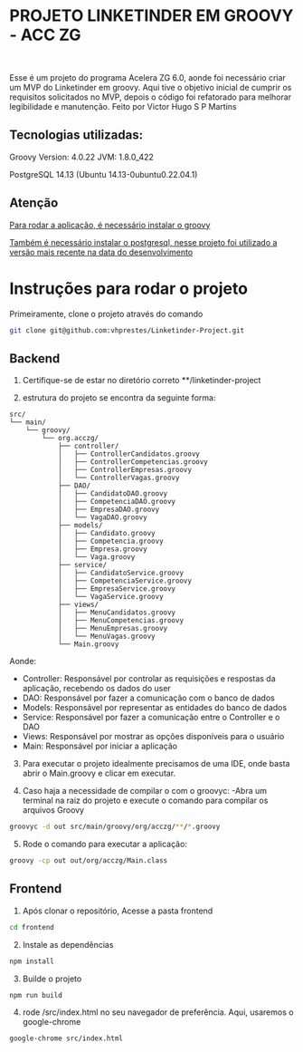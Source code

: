 # PROJETO LINKETINDER EM GROOVY - ACC ZG
<br/>

Esse é um projeto do programa Acelera ZG 6.0, aonde foi necessário criar um MVP do Linketinder em groovy.
Aqui tive o objetivo inicial de cumprir os requisitos solicitados no MVP, depois o código foi refatorado para melhorar legibilidade e manutenção.
Feito por Victor Hugo S P Martins
<br/>


## Tecnologias utilizadas:
Groovy Version: 4.0.22 JVM: 1.8.0_422

PostgreSQL 14.13 (Ubuntu 14.13-0ubuntu0.22.04.1)
<br/>

## Atenção
[Para rodar a aplicação, é necessário instalar o groovy](https://groovy-lang.org/install.html)

[Também é necessário instalar o postgresql, nesse projeto foi utilizado a versão mais recente na data do desenvolvimento](https://www.postgresql.org/download/)


# Instruções para rodar o projeto


Primeiramente, clone o projeto através do comando

````bash
git clone git@github.com:vhprestes/Linketinder-Project.git
````


## Backend

1) Certifique-se de estar no diretório correto
**/linketinder-project

2) estrutura do projeto se encontra da seguinte forma:


```tree
src/
└── main/
    └── groovy/
        └── org.acczg/
            ├── controller/
            │   ├── ControllerCandidatos.groovy
            │   ├── ControllerCompetencias.groovy
            │   ├── ControllerEmpresas.groovy
            │   └── ControllerVagas.groovy
            ├── DAO/
            │   ├── CandidatoDAO.groovy
            │   ├── CompetenciaDAO.groovy
            │   ├── EmpresaDAO.groovy
            │   └── VagaDAO.groovy
            ├── models/
            │   ├── Candidato.groovy
            │   ├── Competencia.groovy
            │   ├── Empresa.groovy
            │   └── Vaga.groovy
            ├── service/
            │   ├── CandidatoService.groovy
            │   ├── CompetenciaService.groovy
            │   ├── EmpresaService.groovy
            │   └── VagaService.groovy
            ├── views/
            │   ├── MenuCandidatos.groovy
            │   ├── MenuCompetencias.groovy
            │   ├── MenuEmpresas.groovy
            │   └── MenuVagas.groovy
            └── Main.groovy
```

Aonde:
- Controller: Responsável por controlar as requisições e respostas da aplicação, recebendo os dados do user
- DAO: Responsável por fazer a comunicação com o banco de dados
- Models: Responsável por representar as entidades do banco de dados
- Service: Responsável por fazer a comunicação entre o Controller e o DAO
- Views: Responsável por mostrar as opções disponíveis para o usuário
- Main: Responsável por iniciar a aplicação


3) Para executar o projeto idealmente precisamos de uma IDE, onde basta abrir o Main.groovy e clicar em executar. 


4) Caso haja a necessidade de compilar o com o groovyc:
   -Abra um terminal na raiz do projeto e execute o comando para compilar os arquivos Groovy

````bash
groovyc -d out src/main/groovy/org/acczg/**/*.groovy
````

5) Rode o comando para executar a aplicação:
````bash
groovy -cp out out/org/acczg/Main.class
````

## Frontend

1) Após clonar o repositório, Acesse a pasta frontend
```bash
cd frontend
```
2) Instale as dependências
```bash
npm install
```
3) Builde o projeto
```bash
npm run build
```
4) rode /src/index.html no seu navegador de preferência. Aqui, usaremos o google-chrome
```bash
google-chrome src/index.html
```